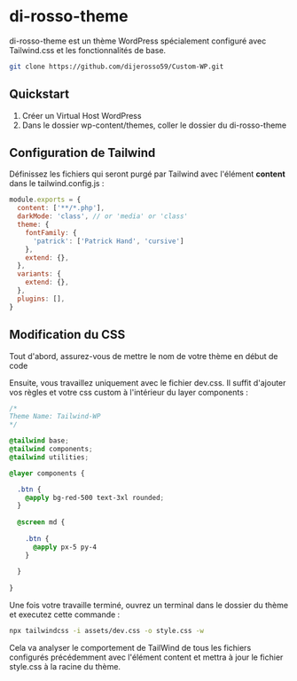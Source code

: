 # di-rosso-theme

di-rosso-theme est un thème WordPress spécialement configuré avec Tailwind.css et les fonctionnalités de base.

```bash
git clone https://github.com/dijerosso59/Custom-WP.git
```

## Quickstart

1. Créer un Virtual Host WordPress
2. Dans le dossier wp-content/themes, coller le dossier du di-rosso-theme

## Configuration de Tailwind

Définissez les fichiers qui seront purgé par Tailwind avec l'élément <b>content</b> dans le tailwind.config.js :

```js
module.exports = {
  content: ['**/*.php'],
  darkMode: 'class', // or 'media' or 'class'
  theme: {
    fontFamily: {
      'patrick': ['Patrick Hand', 'cursive']
    },
    extend: {},
  },
  variants: {
    extend: {},
  },
  plugins: [],
}
```

## Modification du CSS
Tout d'abord, assurez-vous de mettre le nom de votre thème en début de code

Ensuite, vous travaillez uniquement avec le fichier dev.css. Il suffit d'ajouter vos règles et votre css custom à l'intérieur du layer components :

```css
/*
Theme Name: Tailwind-WP
*/

@tailwind base;
@tailwind components;
@tailwind utilities;

@layer components {

  .btn {
    @apply bg-red-500 text-3xl rounded;
  }
  
  @screen md {
  
    .btn {
      @apply px-5 py-4
    }
  
  }
  
}
```
Une fois votre travaille terminé, ouvrez un terminal dans le dossier du thème et executez cette commande :

```bash
npx tailwindcss -i assets/dev.css -o style.css -w
```

Cela va analyser le comportement de TailWind de tous les fichiers configurés précédemment avec l'élément content et mettra à jour le fichier style.css à la racine du thème.
